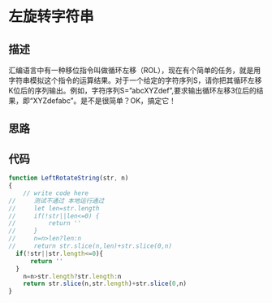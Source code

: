 #  左旋转字符串


## 描述
汇编语言中有一种移位指令叫做循环左移（ROL），现在有个简单的任务，就是用字符串模拟这个指令的运算结果。对于一个给定的字符序列S，请你把其循环左移K位后的序列输出。例如，字符序列S=”abcXYZdef”,要求输出循环左移3位后的结果，即“XYZdefabc”。是不是很简单？OK，搞定它！

## 思路


## 代码
```javascript
function LeftRotateString(str, n)
{
    // write code here
//     测试不通过 本地运行通过
//     let len=str.length
//     if(!str||len<=0) {
//         return ''
//     }
//     n=n>len?len:n
//     return str.slice(n,len)+str.slice(0,n)
  if(!str||str.length<=0){
      return ''
  }
    n=n>str.length?str.length:n
    return str.slice(n,str.length)+str.slice(0,n)
}
```

